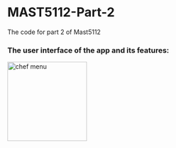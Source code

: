 # MAST5112-Part-2
The code for part 2 of Mast5112
### The user interface of the app and its features: 

<img width="179" alt="chef menu" src="https://github.com/user-attachments/assets/c9df129f-1af1-493c-9c23-d04de922d074">
